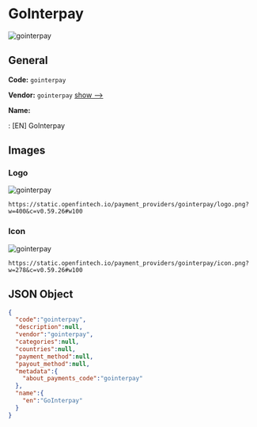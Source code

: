 
# GoInterpay 
![gointerpay](https://static.openfintech.io/payment_providers/gointerpay/logo.png?w=400&c=v0.59.26#w100)  

## General 
 
**Code:** `gointerpay` 
 
**Vendor:** `gointerpay` [show -->](/vendors/gointerpay/) 
 
**Name:** 
 
:	[EN] GoInterpay 
 

## Images 

### Logo 
 
![gointerpay](https://static.openfintech.io/payment_providers/gointerpay/logo.png?w=400&c=v0.59.26#w100)  

```
https://static.openfintech.io/payment_providers/gointerpay/logo.png?w=400&c=v0.59.26#w100
```  

### Icon 
 
![gointerpay](https://static.openfintech.io/payment_providers/gointerpay/icon.png?w=278&c=v0.59.26#w100)  

```
https://static.openfintech.io/payment_providers/gointerpay/icon.png?w=278&c=v0.59.26#w100
```  

## JSON Object 

```json
{
  "code":"gointerpay",
  "description":null,
  "vendor":"gointerpay",
  "categories":null,
  "countries":null,
  "payment_method":null,
  "payout_method":null,
  "metadata":{
    "about_payments_code":"gointerpay"
  },
  "name":{
    "en":"GoInterpay"
  }
}
```  
